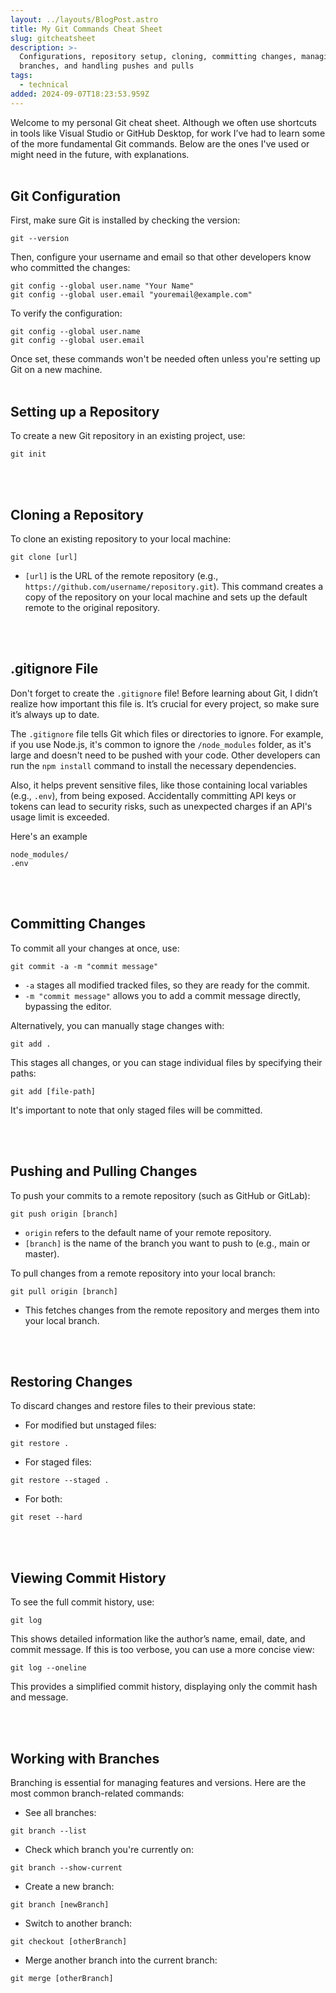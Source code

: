 ```yaml
---
layout: ../layouts/BlogPost.astro
title: My Git Commands Cheat Sheet
slug: gitcheatsheet
description: >-
  Configurations, repository setup, cloning, committing changes, managing
  branches, and handling pushes and pulls
tags:
  - technical
added: 2024-09-07T18:23:53.959Z
---
```


Welcome to my personal Git cheat sheet. Although we often use shortcuts in tools like Visual Studio or GitHub Desktop, for work I’ve had to learn some of the more fundamental Git commands. Below are the ones I've used or might need in the future, with explanations.
<br /><br />

## Git Configuration

First, make sure Git is installed by checking the version:
```plaintext
git --version 
```

Then, configure your username and email so that other developers know who committed the changes:
```plaintext
git config --global user.name "Your Name"
git config --global user.email "youremail@example.com"
```

To verify the configuration:
```plaintext
git config --global user.name
git config --global user.email
```
Once set, these commands won't be needed often unless you're setting up Git on a new machine.
<br /><br />
## Setting up a Repository 

To create a new Git repository in an existing project, use:
```plaintext
git init
```

<br /><br />
## Cloning a Repository
To clone an existing repository to your local machine:
```plaintext
git clone [url]
```
- `[url]` is the URL of the remote repository (e.g., `https://github.com/username/repository.git`).
This command creates a copy of the repository on your local machine and sets up the default remote to the original repository.

<br /><br />
## .gitignore File
Don't forget to create the `.gitignore` file! Before learning about Git, I didn’t realize how important this file is. It’s crucial for every project, so make sure it’s always up to date.

The `.gitignore` file tells Git which files or directories to ignore. For example, if you use Node.js, it's common to ignore the `/node_modules` folder, as it's large and doesn't need to be pushed with your code. Other developers can run the `npm install` command to install the necessary dependencies.

Also, it helps prevent sensitive files, like those containing local variables (e.g., `.env`), from being exposed. Accidentally committing API keys or tokens can lead to security risks, such as unexpected charges if an API's usage limit is exceeded.

Here's an example
```plaintext
node_modules/
.env
```

<br /><br />
## Committing Changes

To commit all your changes at once, use:
```plaintext
git commit -a -m "commit message"
```

- `-a` stages all modified tracked files, so they are ready for the commit.
- `-m "commit message"` allows you to add a commit message directly, bypassing the editor.

Alternatively, you can manually stage changes with:
```plaintext
git add .
```

This stages all changes, or you can stage individual files by specifying their paths:
```plaintext
git add [file-path]
```
It's important to note that only staged files will be committed.

<br /><br />
## Pushing and Pulling Changes
To push your commits to a remote repository (such as GitHub or GitLab):
```plaintext
git push origin [branch]
```
- `origin` refers to the default name of your remote repository.
- `[branch]` is the name of the branch you want to push to (e.g., main or master).

To pull changes from a remote repository into your local branch:
```plaintext
git pull origin [branch]
```
- This fetches changes from the remote repository and merges them into your local branch.


<br /><br />
## Restoring Changes

To discard changes and restore files to their previous state:

- For modified but unstaged files:
```plaintext
git restore .
```

- For staged files:
```plaintext
git restore --staged .
```

- For both:
```plaintext
git reset --hard
```

<br /><br />
## Viewing Commit History

To see the full commit history, use:
```plaintext
git log
```

This shows detailed information like the author’s name, email, date, and commit message. If this is too verbose, you can use a more concise view:
```plaintext
git log --oneline
```
This provides a simplified commit history, displaying only the commit hash and message.


<br /><br />
## Working with Branches

Branching is essential for managing features and versions. Here are the most common branch-related commands:

- See all branches:
```plaintext
git branch --list
```

- Check which branch you're currently on:
```plaintext
git branch --show-current
```

- Create a new branch:
```plaintext
git branch [newBranch]
```

- Switch to another branch:
```plaintext
git checkout [otherBranch]
```

- Merge another branch into the current branch:
```plaintext
git merge [otherBranch]
```